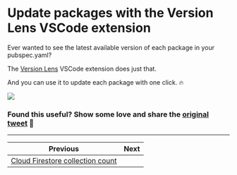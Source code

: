 # Update packages with the Version Lens VSCode extension

Ever wanted to see the latest available version of each package in your pubspec.yaml?

The [Version Lens](https://marketplace.visualstudio.com/items?itemName=pflannery.vscode-versionlens) VSCode extension does just that.

And you can use it to update each package with one click. 🔥

![](083.gif)

### Found this useful? Show some love and share the [original tweet]() 🙏

---

| Previous | Next |
| -------- | ---- |
| [Cloud Firestore collection count](../0082-cloud-firestore-collection-count/index.md) |  |